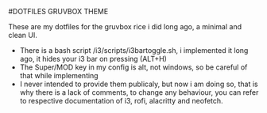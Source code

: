 #DOTFILES GRUVBOX THEME

These are my dotfiles for the gruvbox rice i did long ago, a minimal and clean UI.

- There is a bash script /i3/scripts/i3bartoggle.sh, i implemented it long ago, it hides your i3 bar on pressing (ALT+H)
- The Super/MOD key in my config is alt, not windows, so be careful of that while implementing
- I never intended to provide them publicaly, but now i am doing so, that is why there is a lack of comments, to change any behaviour, you can refer to respective documentation
of i3, rofi, alacritty and neofetch.
